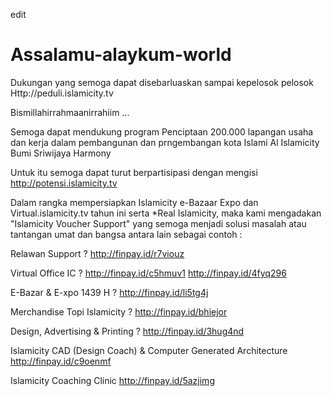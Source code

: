 edit

# Assalamu-alaykum-world

Dukungan yang semoga dapat disebarluaskan sampai kepelosok pelosok
Http://peduli.islamicity.tv

Bismillahirrahmaanirrahiim ...

Semoga dapat mendukung program Penciptaan 200.000 lapangan usaha dan kerja dalam pembangunan dan prngembangan kota Islami Al Islamicity Bumi Sriwijaya Harmony

Untuk itu semoga dapat turut berpartisipasi dengan mengisi http://potensi.islamicity.tv 
 
Dalam rangka mempersiapkan Islamicity e-Bazaar Expo dan Virtual.islamicity.tv tahun ini serta *Real Islamicity, maka kami mengadakan
"Islamicity Voucher Support" yang semoga menjadi solusi masalah atau tantangan umat dan bangsa antara lain sebagai contoh :

Relawan Support ?
http://finpay.id/r7viouz

Virtual Office IC ?
http://finpay.id/c5hmuv1
http://finpay.id/4fyq296

E-Bazar & E-xpo 1439 H ?
http://finpay.id/li5tg4j

Merchandise Topi Islamicity  ?
http://finpay.id/bhiejor

Design, Advertising & Printing ?
http://finpay.id/3hug4nd

Islamicity CAD (Design Coach)
& Computer Generated Architecture
http://finpay.id/c9oenmf

Islamicity Coaching Clinic
http://finpay.id/5azjimg
